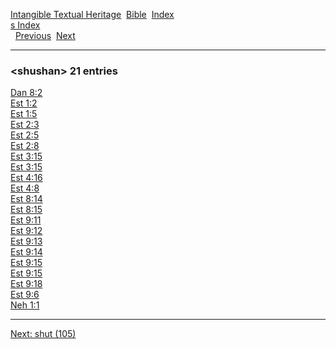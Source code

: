 [Intangible Textual Heritage](../../index)  [Bible](../index) 
[Index](index)   
[s Index](_s_)  
  [Previous](c10390)  [Next](c10392) 

------------------------------------------------------------------------

### &lt;shushan&gt; 21 entries

[Dan 8:2](../kjv/dan008.htm#002)  
[Est 1:2](../kjv/est001.htm#002)  
[Est 1:5](../kjv/est001.htm#005)  
[Est 2:3](../kjv/est002.htm#003)  
[Est 2:5](../kjv/est002.htm#005)  
[Est 2:8](../kjv/est002.htm#008)  
[Est 3:15](../kjv/est003.htm#015)  
[Est 3:15](../kjv/est003.htm#015)  
[Est 4:16](../kjv/est004.htm#016)  
[Est 4:8](../kjv/est004.htm#008)  
[Est 8:14](../kjv/est008.htm#014)  
[Est 8:15](../kjv/est008.htm#015)  
[Est 9:11](../kjv/est009.htm#011)  
[Est 9:12](../kjv/est009.htm#012)  
[Est 9:13](../kjv/est009.htm#013)  
[Est 9:14](../kjv/est009.htm#014)  
[Est 9:15](../kjv/est009.htm#015)  
[Est 9:15](../kjv/est009.htm#015)  
[Est 9:18](../kjv/est009.htm#018)  
[Est 9:6](../kjv/est009.htm#006)  
[Neh 1:1](../kjv/neh001.htm#001)  

------------------------------------------------------------------------

[Next: shut (105)](c10392)
